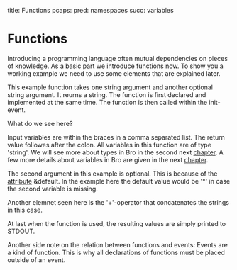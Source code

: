 title: Functions
pcaps: 
pred: namespaces
succ: variables

Functions
==========

Introducing a programming language often mutual dependencies on pieces of knowledge. 
As a basic part we introduce functions now. To show you a working example we need to use some
elements that are explained later. 

This example function takes one string argument and another optional string argument.
It reurns a string. 
The function is first declared and implemented at the same time. The function is then called 
within the init-event.

What do we see here?

Input variables are within the braces in a comma separated list. The return value followes after the colon.
All variables in this function are of type 'string'. We will see more about types in Bro in the second next 
[chapter](http://try.bro.com/example/primitive_datatypes).
A few more details about variables in Bro are given in the next [chapter](http://try.bro.com/example/primitive\_datatypes).

The second argument in this example is optional. This is because of the [attribute](https://www.bro.org/sphinx/script-reference/attributes.html) 
&default. In the example here the default value would be '\*' in case the second variable is missing.

Another elemnet seen here is the '+'-operator that concatenates the strings in this case.

At last when the function is used, the resulting values are simply printed to STDOUT.

Another side note on the relation between functions and events: Events are a kind of function. This is why all declarations of
functions must be placed outside of an event.
